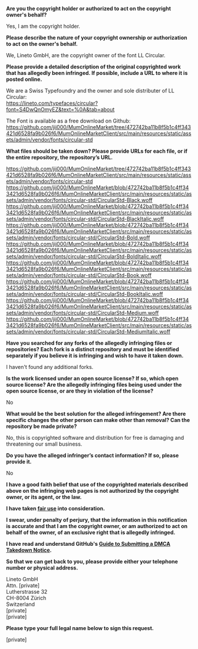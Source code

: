 **Are you the copyright holder or authorized to act on the copyright owner's behalf?**

Yes, I am the copyright holder.

**Please describe the nature of your copyright ownership or authorization to act on the owner's behalf.**

We, Lineto GmbH, are the copyright owner of the font LL Circular.

**Please provide a detailed description of the original copyrighted work that has allegedly been infringed. If possible, include a URL to where it is posted online.**

We are a Swiss Typefoundry and the owner and sole distributer of LL Circular:  
https://lineto.com/typefaces/circular?font=S4DwQnOmyEZ&text=%0A&tab=about

The Font is available as a free download on Github:  
https://github.com/jij000/MumOnlineMarket/tree/472742ba11b8f5b1c4ff343421d6528fa9b026f6/MumOnlineMarketClient/src/main/resources/static/assets/admin/vendor/fonts/circular-std

**What files should be taken down? Please provide URLs for each file, or if the entire repository, the repository’s URL.**

https://github.com/jij000/MumOnlineMarket/tree/472742ba11b8f5b1c4ff343421d6528fa9b026f6/MumOnlineMarketClient/src/main/resources/static/assets/admin/vendor/fonts/circular-std  
https://github.com/jij000/MumOnlineMarket/blob/472742ba11b8f5b1c4ff343421d6528fa9b026f6/MumOnlineMarketClient/src/main/resources/static/assets/admin/vendor/fonts/circular-std/CircularStd-Black.woff  
https://github.com/jij000/MumOnlineMarket/blob/472742ba11b8f5b1c4ff343421d6528fa9b026f6/MumOnlineMarketClient/src/main/resources/static/assets/admin/vendor/fonts/circular-std/CircularStd-BlackItalic.woff  
https://github.com/jij000/MumOnlineMarket/blob/472742ba11b8f5b1c4ff343421d6528fa9b026f6/MumOnlineMarketClient/src/main/resources/static/assets/admin/vendor/fonts/circular-std/CircularStd-Bold.woff  
https://github.com/jij000/MumOnlineMarket/blob/472742ba11b8f5b1c4ff343421d6528fa9b026f6/MumOnlineMarketClient/src/main/resources/static/assets/admin/vendor/fonts/circular-std/CircularStd-BoldItalic.woff  
https://github.com/jij000/MumOnlineMarket/blob/472742ba11b8f5b1c4ff343421d6528fa9b026f6/MumOnlineMarketClient/src/main/resources/static/assets/admin/vendor/fonts/circular-std/CircularStd-Book.woff  
https://github.com/jij000/MumOnlineMarket/blob/472742ba11b8f5b1c4ff343421d6528fa9b026f6/MumOnlineMarketClient/src/main/resources/static/assets/admin/vendor/fonts/circular-std/CircularStd-BookItalic.woff  
https://github.com/jij000/MumOnlineMarket/blob/472742ba11b8f5b1c4ff343421d6528fa9b026f6/MumOnlineMarketClient/src/main/resources/static/assets/admin/vendor/fonts/circular-std/CircularStd-Medium.woff  
https://github.com/jij000/MumOnlineMarket/blob/472742ba11b8f5b1c4ff343421d6528fa9b026f6/MumOnlineMarketClient/src/main/resources/static/assets/admin/vendor/fonts/circular-std/CircularStd-MediumItalic.woff  

**Have you searched for any forks of the allegedly infringing files or repositories? Each fork is a distinct repository and must be identified separately if you believe it is infringing and wish to have it taken down.**

I haven't found any additional forks.

**Is the work licensed under an open source license? If so, which open source license? Are the allegedly infringing files being used under the open source license, or are they in violation of the license?**

No

**What would be the best solution for the alleged infringement? Are there specific changes the other person can make other than removal? Can the repository be made private?**

No, this is copyrighted software and distribution for free is damaging and threatening our small business.

**Do you have the alleged infringer’s contact information? If so, please provide it.**

No

**I have a good faith belief that use of the copyrighted materials described above on the infringing web pages is not authorized by the copyright owner, or its agent, or the law.**

**I have taken <a href="https://www.lumendatabase.org/topics/22">fair use</a> into consideration.**

**I swear, under penalty of perjury, that the information in this notification is accurate and that I am the copyright owner, or am authorized to act on behalf of the owner, of an exclusive right that is allegedly infringed.**

**I have read and understand GitHub's <a href="https://docs.github.com/articles/guide-to-submitting-a-dmca-takedown-notice/">Guide to Submitting a DMCA Takedown Notice</a>.**

**So that we can get back to you, please provide either your telephone number or physical address.**

Lineto GmbH  
Attn. [private]  
Lutherstrasse 32  
CH-8004 Zürich  
Switzerland  
[private]  
[private]

**Please type your full legal name below to sign this request.**

[private]
